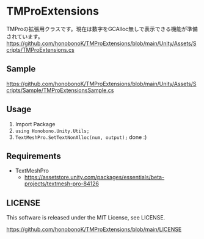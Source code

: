# TMProExtensions
TMProの拡張用クラスです。現在は数字をGCAlloc無しで表示できる機能が準備されています。
https://github.com/honobonoK/TMProExtensions/blob/main/Unity/Assets/Scripts/TMProExtensions.cs

## Sample
https://github.com/honobonoK/TMProExtensions/blob/main/Unity/Assets/Scripts/Sample/TMProExtensionsSample.cs

## Usage

1. Import Package
1. `using Honobono.Unity.Utils;`
1. `TextMeshPro.SetTextNonAlloc(num, output);` done :)

## Requirements

* TextMeshPro
    * https://assetstore.unity.com/packages/essentials/beta-projects/textmesh-pro-84126
    
## LICENSE
This software is released under the MIT License, see LICENSE.

https://github.com/honobonoK/TMProExtensions/blob/main/LICENSE
